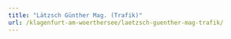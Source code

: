 ```yaml
---
title: "Lätzsch Günther Mag. (Trafik)"
url: /klagenfurt-am-woerthersee/laetzsch-guenther-mag-trafik/
---
```


